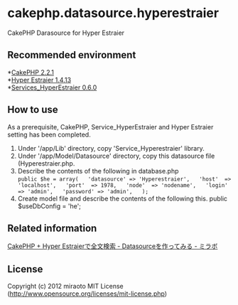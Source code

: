cakephp.datasource.hyperestraier
================================

CakePHP Darasource for Hyper Estraier


Recommended environment
----------------------------------------------------------------------
*[CakePHP 2.2.1](http://github.com/cakephp/cakephp/zipball/2.2.1)  
*[Hyper Estraier 1.4.13](http://fallabs.com/hyperestraier/hyperestraier-1.4.13.tar.gz)  
*[Services_HyperEstraier 0.6.0](https://github.com/rsky/Services_HyperEstraier)  

How to use
----------------------------------------------------------------------
As a prerequisite, CakePHP, Service_HyperEstraier and Hyper Estraier setting has been completed.

1. Under '/app/Lib' directory, copy 'Service_Hyperestraier' library.
2. Under '/app/Model/Datasource' directory, copy this datasource file (Hyperestraier.php.
3. Describe the contents of the following in database.php  
`
public $he = array(  
	'datasource' => 'Hyperestraier',  
	'host'  => 'localhost',  
	'port'  => 1978,  
	'node'  => 'nodename',  
	'login' => 'admin',  
	'password' => 'admin',  
);
`  
4. Create model file and describe the contents of the following this.
public $useDbConfig = 'he';

Related information
----------------------------------------------------------------------
[CakePHP + Hyper Estraierで全文検索 - Datasourceを作ってみる - ミラボ](http://log.miraoto.com/2012/10/682/ "Hyperestraier Datasource")

License
----------------------------------------------------------------------
Copyright (c) 2012 miraoto
MIT License (http://www.opensource.org/licenses/mit-license.php)

